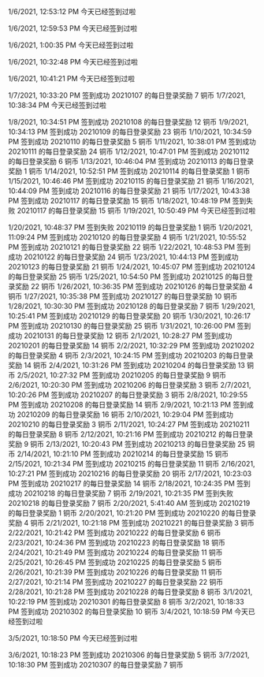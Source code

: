 1/6/2021, 12:53:12 PM
今天已经签到过啦

1/6/2021, 12:59:53 PM
今天已经签到过啦

1/6/2021, 1:00:35 PM
今天已经签到过啦

1/6/2021, 10:32:48 PM
今天已经签到过啦

1/6/2021, 10:41:21 PM
今天已经签到过啦

1/7/2021, 10:33:20 PM
签到成功
20210107 的每日登录奖励 7 铜币
1/7/2021, 10:38:34 PM
今天已经签到过啦

1/8/2021, 10:34:51 PM
签到成功
20210108 的每日登录奖励 12 铜币
1/9/2021, 10:34:13 PM
签到成功
20210109 的每日登录奖励 23 铜币
1/10/2021, 10:34:59 PM
签到成功
20210110 的每日登录奖励 5 铜币
1/11/2021, 10:38:01 PM
签到成功
20210111 的每日登录奖励 24 铜币
1/12/2021, 10:47:01 PM
签到成功
20210112 的每日登录奖励 6 铜币
1/13/2021, 10:46:04 PM
签到成功
20210113 的每日登录奖励 1 铜币
1/14/2021, 10:52:51 PM
签到成功
20210114 的每日登录奖励 1 铜币
1/15/2021, 10:46:46 PM
签到成功
20210115 的每日登录奖励 21 铜币
1/16/2021, 10:44:09 PM
签到成功
20210116 的每日登录奖励 21 铜币
1/17/2021, 10:43:38 PM
签到成功
20210117 的每日登录奖励 15 铜币
1/18/2021, 10:48:19 PM
签到失败
20210117 的每日登录奖励 15 铜币
1/19/2021, 10:50:49 PM
今天已经签到过啦

1/20/2021, 10:48:37 PM
签到失败
20210119 的每日登录奖励 1 铜币
1/20/2021, 11:09:24 PM
签到成功
20210120 的每日登录奖励 4 铜币
1/21/2021, 10:55:52 PM
签到成功
20210121 的每日登录奖励 22 铜币
1/22/2021, 10:48:53 PM
签到成功
20210122 的每日登录奖励 24 铜币
1/23/2021, 10:44:13 PM
签到成功
20210123 的每日登录奖励 21 铜币
1/24/2021, 10:45:07 PM
签到成功
20210124 的每日登录奖励 25 铜币
1/25/2021, 10:54:50 PM
签到成功
20210125 的每日登录奖励 22 铜币
1/26/2021, 10:36:35 PM
签到成功
20210126 的每日登录奖励 4 铜币
1/27/2021, 10:35:38 PM
签到成功
20210127 的每日登录奖励 10 铜币
1/28/2021, 10:30:30 PM
签到成功
20210128 的每日登录奖励 7 铜币
1/29/2021, 10:25:41 PM
签到成功
20210129 的每日登录奖励 20 铜币
1/30/2021, 10:26:17 PM
签到成功
20210130 的每日登录奖励 25 铜币
1/31/2021, 10:26:00 PM
签到成功
20210131 的每日登录奖励 12 铜币
2/1/2021, 10:28:27 PM
签到成功
20210201 的每日登录奖励 14 铜币
2/2/2021, 10:32:29 PM
签到成功
20210202 的每日登录奖励 4 铜币
2/3/2021, 10:24:15 PM
签到成功
20210203 的每日登录奖励 14 铜币
2/4/2021, 10:31:26 PM
签到成功
20210204 的每日登录奖励 13 铜币
2/5/2021, 10:27:32 PM
签到成功
20210205 的每日登录奖励 9 铜币
2/6/2021, 10:20:30 PM
签到成功
20210206 的每日登录奖励 3 铜币
2/7/2021, 10:20:26 PM
签到成功
20210207 的每日登录奖励 3 铜币
2/8/2021, 10:29:55 PM
签到成功
20210208 的每日登录奖励 14 铜币
2/9/2021, 10:21:13 PM
签到成功
20210209 的每日登录奖励 16 铜币
2/10/2021, 10:29:04 PM
签到成功
20210210 的每日登录奖励 3 铜币
2/11/2021, 10:24:27 PM
签到成功
20210211 的每日登录奖励 8 铜币
2/12/2021, 10:21:16 PM
签到成功
20210212 的每日登录奖励 9 铜币
2/13/2021, 10:20:43 PM
签到成功
20210213 的每日登录奖励 25 铜币
2/14/2021, 10:21:10 PM
签到成功
20210214 的每日登录奖励 15 铜币
2/15/2021, 10:21:34 PM
签到成功
20210215 的每日登录奖励 11 铜币
2/16/2021, 10:27:21 PM
签到成功
20210216 的每日登录奖励 20 铜币
2/17/2021, 10:23:03 PM
签到成功
20210217 的每日登录奖励 14 铜币
2/18/2021, 10:24:35 PM
签到成功
20210218 的每日登录奖励 7 铜币
2/19/2021, 10:21:35 PM
签到失败
20210218 的每日登录奖励 7 铜币
2/20/2021, 5:41:40 AM
签到成功
20210219 的每日登录奖励 1 铜币
2/20/2021, 10:21:20 PM
签到成功
20210220 的每日登录奖励 4 铜币
2/21/2021, 10:21:18 PM
签到成功
20210221 的每日登录奖励 3 铜币
2/22/2021, 10:21:42 PM
签到成功
20210222 的每日登录奖励 6 铜币
2/23/2021, 10:24:36 PM
签到成功
20210223 的每日登录奖励 18 铜币
2/24/2021, 10:21:49 PM
签到成功
20210224 的每日登录奖励 11 铜币
2/25/2021, 10:26:45 PM
签到成功
20210225 的每日登录奖励 5 铜币
2/26/2021, 10:21:39 PM
签到成功
20210226 的每日登录奖励 11 铜币
2/27/2021, 10:21:14 PM
签到成功
20210227 的每日登录奖励 22 铜币
2/28/2021, 10:21:28 PM
签到成功
20210228 的每日登录奖励 8 铜币
3/1/2021, 10:22:19 PM
签到成功
20210301 的每日登录奖励 8 铜币
3/2/2021, 10:18:33 PM
签到成功
20210302 的每日登录奖励 10 铜币
3/4/2021, 10:18:59 PM
今天已经签到过啦

3/5/2021, 10:18:50 PM
今天已经签到过啦

3/6/2021, 10:18:23 PM
签到成功
20210306 的每日登录奖励 5 铜币
3/7/2021, 10:18:30 PM
签到成功
20210307 的每日登录奖励 7 铜币
